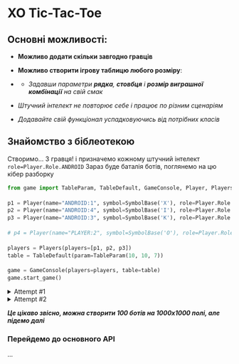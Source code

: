 # XO Tic-Tac-Toe

## Основні можливості:
+ **Можливо додати скільки завгодно гравців**

+ **Можливо створити ігрову таблицю любого розміру**:
+ + *Задавши параметри **рядка**, **стовбця** і **розмір виграшної комбінації** на свій смак*

+ *Штучний інтелект не повторює себе і працює по різним сценаріям*

+ *Додавайте свій функціонал успадковуючись від потрібних класів*


## Знайомство з біблеотекою
Створимо... 3 гравця! і призначемо кожному штучний інтелект `role=Player.Role.ANDROID`
Зараз буде баталія ботів, поглянемо на цю кібер разборку

```python
from game import TableParam, TableDefault, GameConsole, Player, Players, SymbolBase

p1 = Player(name="ANDROID:1", symbol=SymbolBase('X'), role=Player.Role.ANDROID)
p2 = Player(name="ANDROID:4", symbol=SymbolBase('I'), role=Player.Role.ANDROID)
p3 = Player(name="ANDROID:3", symbol=SymbolBase('K'), role=Player.Role.ANDROID)

# p4 = Player(name="PLAYER:2", symbol=SymbolBase('O'), role=Player.Role.USER)

players = Players(players=[p1, p2, p3])
table = TableDefault(param=TableParam(10, 10, 7))

game = GameConsole(players=players, table=table)
game.start_game()
```
<details>
  <summary>Attempt #1</summary>
  
![Image alt](images/win_10_10.png)
</details>

<details>
  <summary>Attempt #2</summary>
  
![Image alt](images/peace_10_10.png)
</details>

___Це цікаво звісно, можна створити 100 ботів на 1000х1000 полі, але підемо далі___

### Перейдемо до основного API
...

